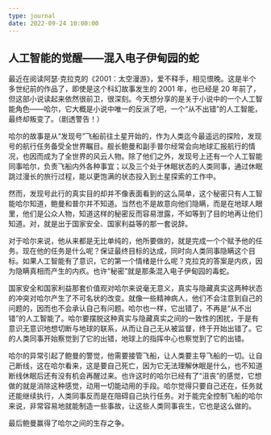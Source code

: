 ```yaml
---
type: journal
date: 2022-09-24 10:00:00
---
```


## 人工智能的觉醒——混入电子伊甸园的蛇

最近在阅读阿瑟·克拉克的《2001：太空漫游》，爱不释手，相见恨晚。这是半个多世纪前的作品了，即使是这个科幻故事发生的 2001 年，也已经是 20 年前了，但这部小说读起来依然很前卫，很深刻。今天想分享的是关于小说中的一个人工智能角色——哈尔，它大概是小说中唯一的反派了吧，一个“从不出错”的人工智能，最终却叛变了。（剧透警告！）

哈尔的故事是从“发现号”飞船前往土星开始的，作为人类迄今最遥远的探险，发现号的航行任务备受全世界瞩目。舰长鲍曼和副手普尔经常会向地球汇报航行的情况，也因而成为了全世界的风云人物。除了他们之外，发现号上还有一个人工智能同事哈尔，负责飞船内外各种事宜；以及三个处于休眠状态的人类同事，通过休眠跳过漫长的旅行过程，能以更饱满的状态投入到土星探索的工作中。

然而，发现号此行的真实目的却并不像表面看到的这么简单，这个秘密只有人工智能哈尔知道，鲍曼和普尔并不知道。当然也不是故意向他们隐瞒，而是在地球人眼里，他们是公众人物，知道这样的秘密反而容易泄露，不如等到了目的地再让他们知道。对，就是出于国家安全、国家利益等的那一套说辞。

对于哈尔来说，他从来都是无比单纯的，他所要做的，就是完成一个个赋予他的任务。现在他的任务是什么呢？保证最终目标的达成，同时向人类同事隐瞒这个目标。如果人工智能有了意识，它的第一个情绪是什么呢？克拉克的答案是内疚，因为隐瞒真相而产生的内疚。也许“秘密”就是那条混入电子伊甸园的毒蛇。

国家安全和国家利益那套价值观对哈尔来说毫无意义，真实与隐藏真实这两种状态的冲突对哈尔产生了不可名状的改变。就像一些精神病人，他们不会注意到自己的问题的，因而也不会承认自己有问题。哈尔也一样，它出错了，不再是“从不出错”的人工智能了。哈尔要摆脱这种真实与隐藏真实之间的一致性的困扰，于是有意识无意识地想切断与地球的联系，从而让自己无从被监督，终于开始出错了。它的人类同事开始察觉到了它的出错，地球上的指挥中心也察觉到了它的出错。

哈尔的异常引起了鲍曼的警觉，他需要接管飞船，让人类要主导飞船的一切。让自己断线，这在哈尔看来，这是要自己死亡，因为它无法理解休眠是什么，也不知道断线休眠后还有没有机会再醒过来。也许这时的哈尔已经有了“沮丧”的感觉，它想做的就是消除这种感觉，动用一切能动用的手段。哈尔觉得只要自己还在，任务就还能继续执行，人类同事反而是在阻碍自己执行任务。对于能完全控制飞船的哈尔来说，非常容易地就能制造一些事故，让这些人类同事丧生，它也是这么做的。

最后鲍曼赢得了哈尔之间的生存之争。
